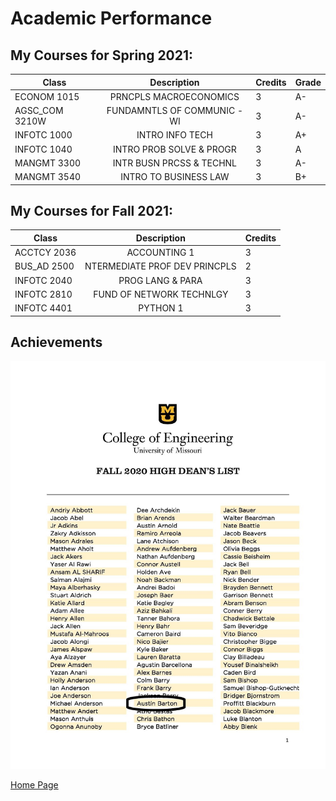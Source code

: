<!---
Austin Barton
IT 1000
-->
# Academic Performance

## My Courses for Spring 2021:

| Class | Description | Credits | Grade |
| ------- |:-------:| ----- | ---- |
| ECONOM 1015 | PRNCPLS MACROECONOMICS | 3 | A- |
| AGSC_COM 3210W | FUNDAMNTLS OF COMMUNIC - WI | 3 | A- |
| INFOTC 1000 | INTRO INFO TECH | 3 | A+ |
| INFOTC 1040 | INTRO PROB SOLVE & PROGR | 3 | A |
| MANGMT 3300 | INTR BUSN PRCSS & TECHNL | 3 | A- |
| MANGMT 3540 | INTRO TO BUSINESS LAW | 3 | B+ |

## My Courses for Fall 2021:

| Class | Description | Credits |
| ------- |:-------:| -----|
| ACCTCY 2036 | ACCOUNTING 1 | 3 |
| BUS_AD 2500 | NTERMEDIATE PROF DEV PRINCPLS | 2 |
| INFOTC 2040 | PROG LANG & PARA | 3 |
| INFOTC 2810 | FUND OF NETWORK TECHNLGY | 3 |
| INFOTC 4401 | PYTHON 1 | 3 |

## Achievements

![Deans List](./deanslist.jpg)

[Home Page](./README.md)
